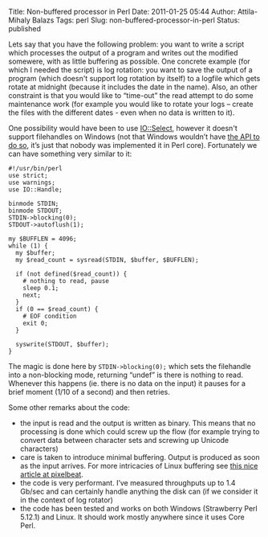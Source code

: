 Title: Non-buffered processor in Perl
Date: 2011-01-25 05:44
Author: Attila-Mihaly Balazs
Tags: perl
Slug: non-buffered-processor-in-perl
Status: published

Lets say that you have the following problem: you want to write a script
which processes the output of a program and writes out the modified
somewere, with as little buffering as possible. One concrete example
(for which I needed the script) is log rotation: you want to save the
output of a program (which doesn't support log rotation by itself) to a
logfile which gets rotate at midnight (because it includes the date in
the name). Also, an other constraint is that you would like to
“time-out” the read attempt to do some maintenance work (for example you
would like to rotate your logs – create the files with the different
dates - even when no data is written to it).

One possibility would have been to use
[IO::Select](http://perldoc.perl.org/IO/Select.html), however it doesn't
support filehandles on Windows (not that Windows wouldn’t have [the API
to do so](http://en.wikipedia.org/wiki/Overlapped_I/O), it’s just that
nobody was implemented it in Perl core). Fortunately we can have
something very similar to it:

    #!/usr/bin/perl
    use strict;
    use warnings;
    use IO::Handle;

    binmode STDIN;
    binmode STDOUT;
    STDIN->blocking(0);
    STDOUT->autoflush(1);

    my $BUFFLEN = 4096;
    while (1) {
      my $buffer;
      my $read_count = sysread(STDIN, $buffer, $BUFFLEN);
      
      if (not defined($read_count)) {
        # nothing to read, pause
        sleep 0.1;
        next;
      }
      if (0 == $read_count) {
        # EOF condition
        exit 0;
      }
      
      syswrite(STDOUT, $buffer);
    }

The magic is done here by `STDIN->blocking(0);` which sets the
filehandle into a non-blocking mode, returning “undef” is there is
nothing to read. Whenever this happens (ie. there is no data on the
input) it pauses for a brief moment (1/10 of a second) and then retries.

Some other remarks about the code:

-   the input is read and the output is written as binary. This means
    that no processing is done which could screw up the flow (for
    example trying to convert data between character sets and screwing
    up Unicode characters)
-   care is taken to introduce minimal buffering. Output is produced as
    soon as the input arrives. For more intricacies of Linux buffering
    see [this nice article at
    pixelbeat](http://www.pixelbeat.org/programming/stdio_buffering/).
-   the code is very performant. I’ve measured throughputs up to 1.4
    Gb/sec and can certainly handle anything the disk can (if we
    consider it in the context of log rotator)
-   the code has been tested and works on both Windows (Strawberry Perl
    5.12.1) and Linux. It should work mostly anywhere since it uses Core
    Perl.

